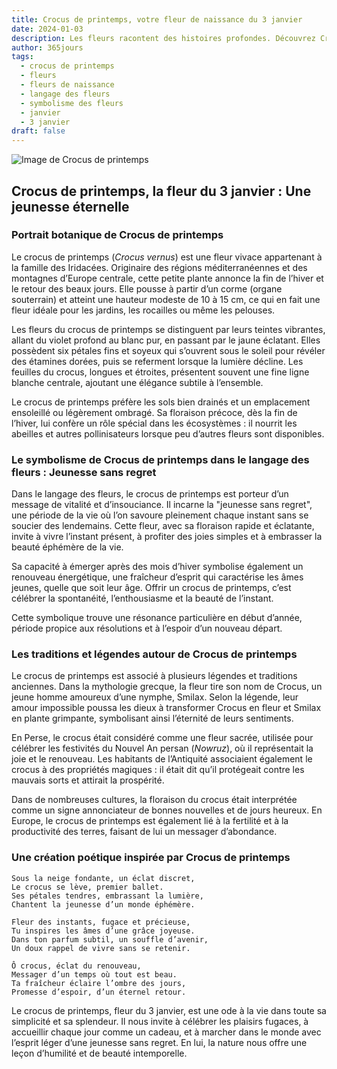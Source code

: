 ```yaml
---
title: Crocus de printemps, votre fleur de naissance du 3 janvier
date: 2024-01-03
description: Les fleurs racontent des histoires profondes. Découvrez Crocus de printemps, votre fleur de naissance du 3 janvier, ses symboles et récits fascinants. Plongez dans sa signification et son langage unique dans l'art floral.
author: 365jours
tags:
  - crocus de printemps
  - fleurs
  - fleurs de naissance
  - langage des fleurs
  - symbolisme des fleurs
  - janvier
  - 3 janvier
draft: false
---
```



![Image de Crocus de printemps](https://cdn.pixabay.com/photo/2014/02/10/08/17/flowers-263278_1280.jpg#center)


## Crocus de printemps, la fleur du 3 janvier : Une jeunesse éternelle

### Portrait botanique de Crocus de printemps

Le crocus de printemps (_Crocus vernus_) est une fleur vivace appartenant à la famille des Iridacées. Originaire des régions méditerranéennes et des montagnes d’Europe centrale, cette petite plante annonce la fin de l’hiver et le retour des beaux jours. Elle pousse à partir d’un corme (organe souterrain) et atteint une hauteur modeste de 10 à 15 cm, ce qui en fait une fleur idéale pour les jardins, les rocailles ou même les pelouses.

Les fleurs du crocus de printemps se distinguent par leurs teintes vibrantes, allant du violet profond au blanc pur, en passant par le jaune éclatant. Elles possèdent six pétales fins et soyeux qui s’ouvrent sous le soleil pour révéler des étamines dorées, puis se referment lorsque la lumière décline. Les feuilles du crocus, longues et étroites, présentent souvent une fine ligne blanche centrale, ajoutant une élégance subtile à l’ensemble.

Le crocus de printemps préfère les sols bien drainés et un emplacement ensoleillé ou légèrement ombragé. Sa floraison précoce, dès la fin de l’hiver, lui confère un rôle spécial dans les écosystèmes : il nourrit les abeilles et autres pollinisateurs lorsque peu d’autres fleurs sont disponibles.

### Le symbolisme de Crocus de printemps dans le langage des fleurs : Jeunesse sans regret

Dans le langage des fleurs, le crocus de printemps est porteur d’un message de vitalité et d’insouciance. Il incarne la "jeunesse sans regret", une période de la vie où l’on savoure pleinement chaque instant sans se soucier des lendemains. Cette fleur, avec sa floraison rapide et éclatante, invite à vivre l’instant présent, à profiter des joies simples et à embrasser la beauté éphémère de la vie.

Sa capacité à émerger après des mois d’hiver symbolise également un renouveau énergétique, une fraîcheur d’esprit qui caractérise les âmes jeunes, quelle que soit leur âge. Offrir un crocus de printemps, c’est célébrer la spontanéité, l’enthousiasme et la beauté de l’instant.

Cette symbolique trouve une résonance particulière en début d’année, période propice aux résolutions et à l’espoir d’un nouveau départ.

### Les traditions et légendes autour de Crocus de printemps

Le crocus de printemps est associé à plusieurs légendes et traditions anciennes. Dans la mythologie grecque, la fleur tire son nom de Crocus, un jeune homme amoureux d’une nymphe, Smilax. Selon la légende, leur amour impossible poussa les dieux à transformer Crocus en fleur et Smilax en plante grimpante, symbolisant ainsi l’éternité de leurs sentiments.

En Perse, le crocus était considéré comme une fleur sacrée, utilisée pour célébrer les festivités du Nouvel An persan (_Nowruz_), où il représentait la joie et le renouveau. Les habitants de l’Antiquité associaient également le crocus à des propriétés magiques : il était dit qu’il protégeait contre les mauvais sorts et attirait la prospérité.

Dans de nombreuses cultures, la floraison du crocus était interprétée comme un signe annonciateur de bonnes nouvelles et de jours heureux. En Europe, le crocus de printemps est également lié à la fertilité et à la productivité des terres, faisant de lui un messager d’abondance.

### Une création poétique inspirée par Crocus de printemps

```
Sous la neige fondante, un éclat discret,  
Le crocus se lève, premier ballet.  
Ses pétales tendres, embrassant la lumière,  
Chantent la jeunesse d’un monde éphémère.  

Fleur des instants, fugace et précieuse,  
Tu inspires les âmes d’une grâce joyeuse.  
Dans ton parfum subtil, un souffle d’avenir,  
Un doux rappel de vivre sans se retenir.  

Ô crocus, éclat du renouveau,  
Messager d’un temps où tout est beau.  
Ta fraîcheur éclaire l’ombre des jours,  
Promesse d’espoir, d’un éternel retour.  
```

Le crocus de printemps, fleur du 3 janvier, est une ode à la vie dans toute sa simplicité et sa splendeur. Il nous invite à célébrer les plaisirs fugaces, à accueillir chaque jour comme un cadeau, et à marcher dans le monde avec l’esprit léger d’une jeunesse sans regret. En lui, la nature nous offre une leçon d’humilité et de beauté intemporelle.

